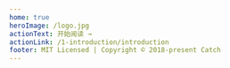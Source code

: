 ```yaml
---
home: true
heroImage: /logo.jpg
actionText: 开始阅读 →
actionLink: /1-introduction/introduction
footer: MIT Licensed | Copyright © 2018-present Catch
---
```

